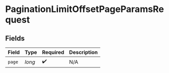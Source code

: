 # PaginationLimitOffsetPageParamsRequest


## Fields

| Field              | Type               | Required           | Description        |
| ------------------ | ------------------ | ------------------ | ------------------ |
| `page`             | *long*             | :heavy_check_mark: | N/A                |